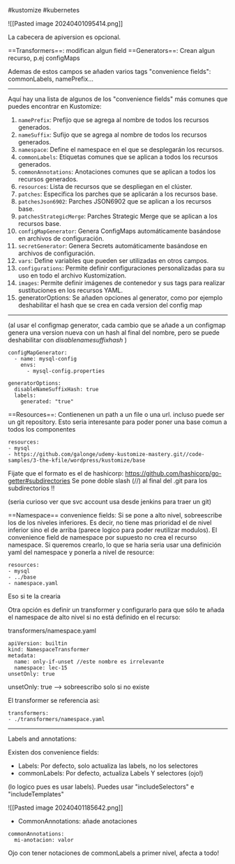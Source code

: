 #kustomize
#kubernetes

![[Pasted image 20240401095414.png]]

La cabecera de apiversion es opcional.

==Transformers==: modifican algun field
==Generators==: Crean algun recurso, p.ej configMaps

Ademas de estos campos se añaden varios tags "convenience fields": commonLabels, namePrefix...

----

Aquí hay una lista de algunos de los "convenience fields" más comunes que puedes encontrar en Kustomize:

1. `namePrefix`: Prefijo que se agrega al nombre de todos los recursos generados.
2. `nameSuffix`: Sufijo que se agrega al nombre de todos los recursos generados.
3. `namespace`: Define el namespace en el que se desplegarán los recursos.
4. `commonLabels`: Etiquetas comunes que se aplican a todos los recursos generados.
5. `commonAnnotations`: Anotaciones comunes que se aplican a todos los recursos generados.
6. `resources`: Lista de recursos que se despliegan en el clúster.
7. `patches`: Especifica los parches que se aplicarán a los recursos base.
8. `patchesJson6902`: Parches JSON6902 que se aplican a los recursos base.
9. `patchesStrategicMerge`: Parches Strategic Merge que se aplican a los recursos base.
10. `configMapGenerator`: Genera ConfigMaps automáticamente basándose en archivos de configuración.
11. `secretGenerator`: Genera Secrets automáticamente basándose en archivos de configuración.
12. `vars`: Define variables que pueden ser utilizadas en otros campos.
13. `configurations`: Permite definir configuraciones personalizadas para su uso en todo el archivo Kustomization.
14. `images`: Permite definir imágenes de contenedor y sus tags para realizar sustituciones en los recursos YAML.
15. generatorOptions: Se añaden opciones al generator, como por ejemplo deshabilitar el hash que se crea en cada version del config map

---
(al usar el configmap generator, cada cambio que se añade a un configmap genera una version nueva con un hash al final del nombre, pero se puede deshabilitar con *disablenamesuffixhash* )

```
configMapGenerator:
  - name: mysql-config
    envs:
      - mysql-config.properties

generatorOptions:
  disableNameSuffixHash: true
  labels:
    generated: "true"
```


==Resources==: 
Contienenen un path a un file o una url. incluso puede ser un git repository.
Esto seria interesante para poder poner una base comun a todos los componentes

```
resources:
- mysql
- https://github.com/galonge/udemy-kustomize-mastery.git//code-samples/3-the-kfile/wordpress/kustomize/base
```

Fijate que el formato es el de hashicorp: https://github.com/hashicorp/go-getter#subdirectories
Se pone doble slash (//) al final del .git para los subdirectorios !!

(seria curioso ver que svc account usa desde jenkins para traer un git)


==Namespace== convenience fields: 
Si se pone a alto nivel, sobreescribe los de los niveles inferiores. Es decir, no tiene mas prioridad el de nivel inferior sino el de arriba (parece logico para poder reutilizar modulos).
El convenience field de namespace por supuesto no crea el recurso namespace.
Si queremos crearlo, lo que se haria seria usar una definición yaml del namespace y ponerla a nivel de resource:

```
resources:
- mysql
- ../base
- namespace.yaml
```

Eso si te la crearia

Otra opción es definir un transformer y configurarlo para que sólo te añada el namespace de alto nivel si no está definido en el recurso:

transformers/namespace.yaml
```
apiVersion: builtin
kind: NamespaceTransformer
metadata:
  name: only-if-unset //este nombre es irrelevante
  namespace: lec-15
unsetOnly: true
```

unsetOnly: true --> sobreescribo solo si no existe 

El transformer se referencia asi: 
```
transformers:
- ./transformers/namespace.yaml
```

---
Labels and annotations:

Existen dos convenience fields:
- Labels: Por defecto, solo actualiza las labels, no los selectores
- commonLabels: Por defecto, actualiza Labels Y selectores (ojo!)

(lo logico pues es usar labels).
Puedes usar "includeSelectors" e "includeTemplates" 

![[Pasted image 20240401185642.png]]

- CommonAnnotations: añade anotaciones 
```
commonAnnotations:
  mi-anotacion: valor
```


Ojo con tener notaciones de commonLabels a primer nivel, afecta a todo!

